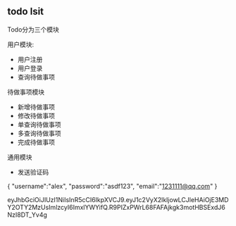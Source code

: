 ## todo lsit

Todo分为三个模块

用户模块:

- 用户注册
- 用户登录
- 查询待做事项

待做事项模块

- 新增待做事项
- 修改待做事项
- 单查询待做事项
- 多查询待做事项
- 完成待做事项

通用模块

- 发送验证码

{
  "username":"alex",
  "password":"asdf123",
  "email":"1231111@qq.com"
}

  eyJhbGciOiJIUzI1NiIsInR5cCI6IkpXVCJ9.eyJ1c2VyX2lkIjowLCJleHAiOjE3MDY2OTY2MzUsImlzcyI6ImxlYWYifQ.R9PIZxPWrL68FAFAjkgk3motHBSExdJ6NzI8DT_Yv4g